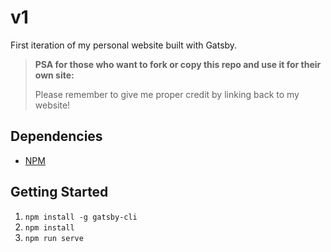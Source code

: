 # v1

First iteration of my personal website built with Gatsby.

> **PSA for those who want to fork or copy this repo and use it for their own site:**
>
> Please remember to give me proper credit by linking back to my website!

## Dependencies

- [NPM](https://www.npmjs.com/)

## Getting Started

1.  `npm install -g gatsby-cli`
2.  `npm install`
3.  `npm run serve`
